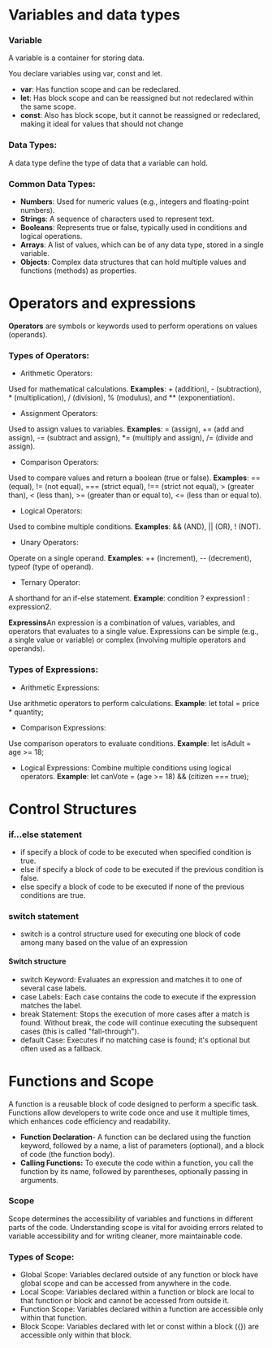 
# Variables and data types
### Variable 
A variable is a container for storing data.

You declare variables using  var, const and let.

+ **var**: Has function scope and can be redeclared.
+ **let**: Has block scope and can be reassigned but not redeclared within the same scope.
+ **const**: Also has block scope, but it cannot be reassigned or redeclared, making it ideal for values that should not change
###  Data Types:
   A data type define the type of data that a variable can hold.
### Common Data Types:
+ **Numbers**: Used for numeric values (e.g., integers and floating-point numbers).
+ **Strings**: A sequence of characters used to represent text.
+ **Booleans**: Represents true or false, typically used in conditions and logical operations.
+ **Arrays**: A list of values, which can be of any data type, stored in a single variable.
+ **Objects**: Complex data structures that can hold multiple values and functions (methods) as properties.

# Operators and expressions

**Operators** are symbols or keywords used to perform operations on values (operands). 

### Types of Operators:
+ Arithmetic Operators:

Used for mathematical calculations.
**Examples**: + (addition), - (subtraction), * (multiplication), / (division), % (modulus), and ** (exponentiation).

+ Assignment Operators:

Used to assign values to variables.
**Examples**: = (assign), += (add and assign), -= (subtract and assign), *= (multiply and assign), /= (divide and assign).

+ Comparison Operators:

Used to compare values and return a boolean (true or false).
**Examples**: == (equal), != (not equal), === (strict equal), !== (strict not equal), > (greater than), < (less than), >= (greater than or equal to), <= (less than or equal to).

+ Logical Operators:

Used to combine multiple conditions.
**Examples**: && (AND), || (OR), ! (NOT).

+ Unary Operators:

Operate on a single operand.
**Examples**: ++ (increment), -- (decrement), typeof (type of operand).

+ Ternary Operator:

A shorthand for an if-else statement.
**Example**: condition ? expression1 : expression2.

**Expressins**An expression is a combination of values, variables, and operators that evaluates to a single value. Expressions can be simple (e.g., a single value or variable) or complex (involving multiple operators and operands).

### Types of Expressions:

+ Arithmetic Expressions:

Use arithmetic operators to perform calculations.
**Example**: let total = price * quantity;

+ Comparison Expressions:

Use comparison operators to evaluate conditions.
**Example**: let isAdult = age >= 18;

+ Logical Expressions:
Combine multiple conditions using logical operators.
**Example**: let canVote = (age >= 18) && (citizen === true);

# Control Structures

### if...else statement

+ if specify  a block of code to be executed when specified condition is true.
+ else if specify a block of code to be executed if the previous condition is false.
+ else specify a block of code to be executed if none of the previous conditions are true.

### switch statement

+ switch is a control structure used for executing one block of code among many based on the value of an expression
  
#### Switch structure

+ switch Keyword: Evaluates an expression and matches it to one of several case labels.
+ case Labels: Each case contains the code to execute if the expression matches the label.
+ break Statement: Stops the execution of more cases after a match is found. Without break, the code will continue executing the subsequent cases (this is called "fall-through").
+ default Case: Executes if no matching case is found; it's optional but often used as a fallback.

# Functions and Scope

A function is a reusable block of code designed to perform a specific task. Functions allow developers to write code once and use it multiple times, which enhances code efficiency and readability.

+ **Function Declaration**- A function can be declared using the function keyword, followed by a name, a list of parameters (optional), and a block of code (the function body).
+ **Calling Functions:** To execute the code within a function, you call the function by its name, followed by parentheses, optionally passing in arguments.
  
### Scope

Scope determines the accessibility of variables and functions in different parts of the code. Understanding scope is vital for avoiding errors related to variable accessibility and for writing cleaner, more maintainable code.

### Types of Scope:

+ Global Scope: Variables declared outside of any function or block have global scope and can be accessed from anywhere in the code.
+ Local Scope: Variables declared within a function or block are local to that function or block and cannot be accessed from outside it.
+ Function Scope: Variables declared within a function are accessible only within that function.
+ Block Scope: Variables declared with let or const within a block ({}) are accessible only within that block.



  
